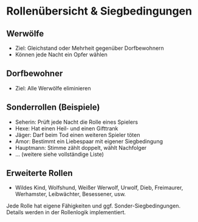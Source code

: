 # Rollenübersicht & Siegbedingungen

## Werwölfe
- Ziel: Gleichstand oder Mehrheit gegenüber Dorfbewohnern
- Können jede Nacht ein Opfer wählen

## Dorfbewohner
- Ziel: Alle Werwölfe eliminieren

## Sonderrollen (Beispiele)
- Seherin: Prüft jede Nacht die Rolle eines Spielers
- Hexe: Hat einen Heil- und einen Gifttrank
- Jäger: Darf beim Tod einen weiteren Spieler töten
- Amor: Bestimmt ein Liebespaar mit eigener Siegbedingung
- Hauptmann: Stimme zählt doppelt, wählt Nachfolger
- ... (weitere siehe vollständige Liste)

## Erweiterte Rollen
- Wildes Kind, Wolfshund, Weißer Werwolf, Urwolf, Dieb, Freimaurer, Werhamster, Leibwächter, Besessener, usw.

Jede Rolle hat eigene Fähigkeiten und ggf. Sonder-Siegbedingungen. Details werden in der Rollenlogik implementiert.
